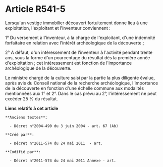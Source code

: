 # Article R541-5

Lorsqu'un vestige immobilier découvert fortuitement donne lieu à une exploitation, l'exploitant et l'inventeur conviennent :

1° Du versement à l'inventeur, à la charge de l'exploitant, d'une indemnité forfaitaire en relation avec l'intérêt
archéologique de la découverte ;

2° A défaut, d'un intéressement de l'inventeur à l'activité pendant trente ans, sous la forme d'un pourcentage du résultat
dès la première année d'exploitation ; cet intéressement est fonction de l'importance archéologique de la découverte.

Le ministre chargé de la culture saisi par la partie la plus diligente évalue, après avis du Conseil national de la recherche
archéologique, l'importance de la découverte en fonction d'une échelle commune aux modalités mentionnées aux 1° et 2°. Dans
le cas prévu au 2°, l'intéressement ne peut excéder 25 % du résultat.

**Liens relatifs à cet article**

	**Anciens textes**:

	  - Décret n°2004-490 du 3 juin 2004 - art. 67 (Ab)

	**Créé par**:

	  - Décret n°2011-574 du 24 mai 2011  - art.

	**Codifié par**:

	  - Décret n°2011-574 du 24 mai 2011 Annexe - art.
